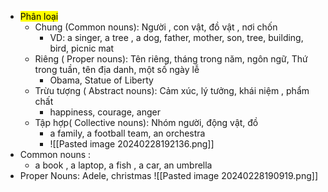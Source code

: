 - <mark> Phân loại</mark>
	- Chung (Common nouns): Người , con vật, đồ vật , nơi chốn
		- VD: a singer, a tree , a dog, father, mother, son, tree, building, bird, picnic mat
	- Riêng ( Proper nouns): Tên riêng, tháng trong năm, ngôn ngữ, Thứ trong tuần, tên địa danh, một số ngày lễ
		- Obama, Statue of Liberty
	- Trừu tượng ( Abstract nouns): Cảm xúc, lý tưởng, khái niệm , phẩm chất
		- happiness, courage, anger
	- Tập hợp( Collective nouns): Nhóm người, động vật, đồ 
		- a family, a football team, an  orchestra
		- ![[Pasted image 20240228192136.png]]
- Common nouns :
	- a book , a laptop, a fish , a car, an umbrella
- Proper Nouns: 
		Adele, christmas
		![[Pasted image 20240228190919.png]]
